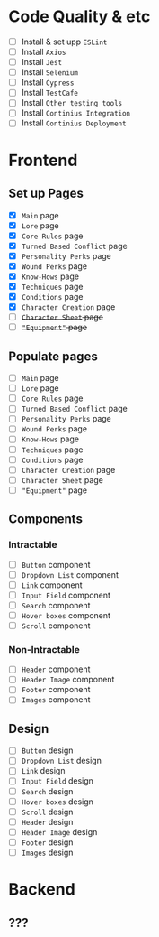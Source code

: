# Code Quality & etc
- [ ] Install & set upp `ESLint`
- [ ] Install `Axios`
- [ ] Install `Jest`
- [ ] Install `Selenium`
- [ ] Install `Cypress`
- [ ] Install `TestCafe`
- [ ] Install `Other testing tools`
- [ ] Install `Continius Integration`
- [ ] Install `Continius Deployment`

# Frontend
## Set up Pages
- [X] `Main` page
- [X] `Lore` page
- [X] `Core Rules` page
- [X] `Turned Based Conflict` page
- [X] `Personality Perks` page
- [X] `Wound Perks` page
- [X] `Know-Hows` page
- [X] `Techniques` page
- [X] `Conditions` page
- [X] `Character Creation` page
- [ ] ~~`Character Sheet` page~~
- [ ] ~~`"Equipment"` page~~

## Populate pages
- [ ] `Main` page
- [ ] `Lore` page
- [ ] `Core Rules` page
- [ ] `Turned Based Conflict` page
- [ ] `Personality Perks` page
- [ ] `Wound Perks` page
- [ ] `Know-Hows` page
- [ ] `Techniques` page
- [ ] `Conditions` page
- [ ] `Character Creation` page
- [ ] `Character Sheet` page
- [ ] `"Equipment"` page

## Components
### Intractable
- [ ] `Button` component
- [ ] `Dropdown List` component
- [ ] `Link` component
- [ ] `Input Field` component
- [ ] `Search` component
- [ ] `Hover boxes` component
- [ ] `Scroll` component

### Non-Intractable
- [ ] `Header` component
- [ ] `Header Image` component
- [ ] `Footer` component
- [ ] `Images` component

## Design
- [ ] `Button` design
- [ ] `Dropdown List` design
- [ ] `Link` design
- [ ] `Input Field` design
- [ ] `Search` design
- [ ] `Hover boxes` design
- [ ] `Scroll` design
- [ ] `Header` design
- [ ] `Header Image` design
- [ ] `Footer` design
- [ ] `Images` design

# Backend
## ???
